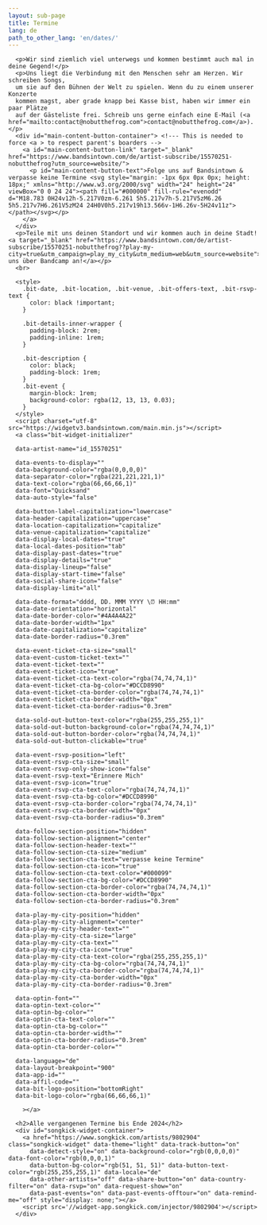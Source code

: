 ```yaml
---
layout: sub-page
title: Termine
lang: de
path_to_other_lang: 'en/dates/'
---
```

      <p>Wir sind ziemlich viel unterwegs und kommen bestimmt auch mal in deine Gegend!</p>
      <p>Uns liegt die Verbindung mit den Menschen sehr am Herzen. Wir schreiben Songs,
      um sie auf den Bühnen der Welt zu spielen. Wenn du zu einem unserer Konzerte
      kommen magst, aber grade knapp bei Kasse bist, haben wir immer ein paar Plätze
      auf der Gästeliste frei. Schreib uns gerne einfach eine E-Mail (<a href="mailto:contact@nobutthefrog.com">contact@nobutthefrog.com</a>).</p>
      <div id="main-content-button-container"> <!--- This is needed to force <a > to respect parent's boarders -->
        <a id="main-content-button-link" target="_blank" href="https://www.bandsintown.com/de/artist-subscribe/15570251-nobutthefrog?utm_source=website/">
          <p id="main-content-button-text">Folge uns auf Bandsintown & verpasse keine Termine <svg style="margin: -1px 6px 0px 0px; height: 18px;" xmlns="http://www.w3.org/2000/svg" width="24" height="24" viewBox="0 0 24 24"><path fill="#000000" fill-rule="evenodd" d="M18.783 0H24v12h-5.217V0zm-6.261 5h5.217v7h-5.217V5zM6.26 5h5.217v7H6.261V5zM24 24H0V0h5.217v19h13.566v-1H6.26v-5H24v11z"></path></svg></p>
        </a>
      </div>
      <p>Teile mit uns deinen Standort und wir kommen auch in deine Stadt! <a target="_blank" href="https://www.bandsintown.com/de/artist-subscribe/15570251-nobutthefrog??play-my-city=true&utm_campaign=play_my_city&utm_medium=web&utm_source=website">Frage uns über Bandcamp an!</a></p>
      <br>

      <style>
        .bit-date, .bit-location, .bit-venue, .bit-offers-text, .bit-rsvp-text {
          color: black !important;
        }

        .bit-details-inner-wrapper {
          padding-block: 2rem;
          padding-inline: 1rem;
        }

        .bit-description {
          color: black;
          padding-block: 1rem;
        }
        .bit-event {
          margin-block: 1rem;
          background-color: rgba(12, 13, 13, 0.03);
        }
      </style>
      <script charset="utf-8" src="https://widgetv3.bandsintown.com/main.min.js"></script>
      <a class="bit-widget-initializer"

      data-artist-name="id_15570251"

      data-events-to-display=""
      data-background-color="rgba(0,0,0,0)"
      data-separator-color="rgba(221,221,221,1)"
      data-text-color="rgba(66,66,66,1)"
      data-font="Quicksand"
      data-auto-style="false"

      data-button-label-capitalization="lowercase"
      data-header-capitalization="uppercase"
      data-location-capitalization="capitalize"
      data-venue-capitalization="capitalize"
      data-display-local-dates="true"
      data-local-dates-position="tab"
      data-display-past-dates="true"
      data-display-details="true"
      data-display-lineup="false"
      data-display-start-time="false"
      data-social-share-icon="false"
      data-display-limit="all"

      data-date-format="dddd, DD. MMM YYYY \⏰ HH:mm"
      data-date-orientation="horizontal"
      data-date-border-color="#4A4A4A22"
      data-date-border-width="1px"
      data-date-capitalization="capitalize"
      data-date-border-radius="0.3rem"

      data-event-ticket-cta-size="small"
      data-event-custom-ticket-text=""
      data-event-ticket-text=""
      data-event-ticket-icon="true"
      data-event-ticket-cta-text-color="rgba(74,74,74,1)"
      data-event-ticket-cta-bg-color="#DCCD8990"
      data-event-ticket-cta-border-color="rgba(74,74,74,1)"
      data-event-ticket-cta-border-width="0px"
      data-event-ticket-cta-border-radius="0.3rem"

      data-sold-out-button-text-color="rgba(255,255,255,1)"
      data-sold-out-button-background-color="rgba(74,74,74,1)"
      data-sold-out-button-border-color="rgba(74,74,74,1)"
      data-sold-out-button-clickable="true"

      data-event-rsvp-position="left"
      data-event-rsvp-cta-size="small"
      data-event-rsvp-only-show-icon="false"
      data-event-rsvp-text="Erinnere Mich"
      data-event-rsvp-icon="true"
      data-event-rsvp-cta-text-color="rgba(74,74,74,1)"
      data-event-rsvp-cta-bg-color="#DCCD8990"
      data-event-rsvp-cta-border-color="rgba(74,74,74,1)"
      data-event-rsvp-cta-border-width="0px"
      data-event-rsvp-cta-border-radius="0.3rem"

      data-follow-section-position="hidden"
      data-follow-section-alignment="center"
      data-follow-section-header-text=""
      data-follow-section-cta-size="medium"
      data-follow-section-cta-text="verpasse keine Termine"
      data-follow-section-cta-icon="true"
      data-follow-section-cta-text-color="#000099"
      data-follow-section-cta-bg-color="#DCCD8990"
      data-follow-section-cta-border-color="rgba(74,74,74,1)"
      data-follow-section-cta-border-width="0px"
      data-follow-section-cta-border-radius="0.3rem"

      data-play-my-city-position="hidden"
      data-play-my-city-alignment="center"
      data-play-my-city-header-text=""
      data-play-my-city-cta-size="large"
      data-play-my-city-cta-text=""
      data-play-my-city-cta-icon="true"
      data-play-my-city-cta-text-color="rgba(255,255,255,1)"
      data-play-my-city-cta-bg-color="rgba(74,74,74,1)"
      data-play-my-city-cta-border-color="rgba(74,74,74,1)"
      data-play-my-city-cta-border-width="0px"
      data-play-my-city-cta-border-radius="0.3rem"

      data-optin-font=""
      data-optin-text-color=""
      data-optin-bg-color=""
      data-optin-cta-text-color=""
      data-optin-cta-bg-color=""
      data-optin-cta-border-width=""
      data-optin-cta-border-radius="0.3rem"
      data-optin-cta-border-color=""

      data-language="de"
      data-layout-breakpoint="900"
      data-app-id=""
      data-affil-code=""
      data-bit-logo-position="bottomRight"
      data-bit-logo-color="rgba(66,66,66,1)"

        ></a>

      <h2>Alle vergangenen Termine bis Ende 2024</h2>
      <div id="songkick-widget-container">
        <a href="https://www.songkick.com/artists/9802904" class="songkick-widget" data-theme="light" data-track-button="on"
          data-detect-style="on" data-background-color="rgb(0,0,0,0)" data-font-color="rgb(0,0,0,1)"
          data-button-bg-color="rgb(51, 51, 51)" data-button-text-color="rgb(255,255,255,1)" data-locale="de"
          data-other-artists="off" data-share-button="on" data-country-filter="on" data-rsvp="on" data-request-show="on"
          data-past-events="on" data-past-events-offtour="on" data-remind-me="off" style="display: none;"></a>
        <script src='//widget-app.songkick.com/injector/9802904'></script>
      </div>
